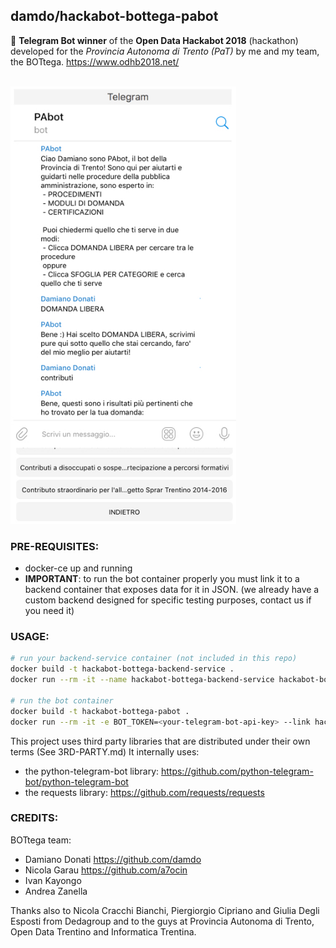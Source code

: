 ## damdo/hackabot-bottega-pabot

:robot: **Telegram Bot winner** of the **Open Data Hackabot 2018** (hackathon)
developed for the *Provincia Autonoma di Trento (PaT)* by me and my team, the BOTtega. https://www.odhb2018.net/

<br>

<img src="assets/hackabot-bottega-pabot-src.jpg" height="700px" >


### PRE-REQUISITES:
- docker-ce up and running
- **IMPORTANT**: to run the bot container properly you must link it to a backend container that exposes data for it in JSON. (we already have a custom backend designed for specific testing purposes, contact us  if you need it)


### USAGE:
```sh
# run your backend-service container (not included in this repo)
docker build -t hackabot-bottega-backend-service .
docker run --rm -it --name hackabot-bottega-backend-service hackabot-bottega-backend-service

# run the bot container
docker build -t hackabot-bottega-pabot .
docker run --rm -it -e BOT_TOKEN=<your-telegram-bot-api-key> --link hackabot-bottega-backend-service:hackabot-bottega-backend-service --name hackabot-bottega-pabot hackabot-bottega-pabot
```

This project uses third party libraries that are distributed under their own terms (See 3RD-PARTY.md)
It internally uses:
- the python-telegram-bot library: https://github.com/python-telegram-bot/python-telegram-bot
- the requests library: https://github.com/requests/requests

### CREDITS:
BOTtega team:
- Damiano Donati https://github.com/damdo
- Nicola Garau https://github.com/a7ocin
- Ivan Kayongo
- Andrea Zanella

Thanks also to Nicola Cracchi Bianchi, Piergiorgio Cipriano and Giulia Degli Esposti from Dedagroup and to the guys at Provincia Autonoma di Trento, Open Data Trentino and Informatica Trentina.
